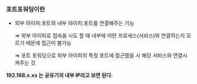 ### 포트포워딩이란

- 외부 아이피:포트와 내부 아이피:포트를 연결해주는 기능

  ⇒ 외부 아이피로 접속을 시도 할 때 내부에 어떤 프로세스(서비스)와 연결하는지 모르기 때문에 접근이 불가능

  ⇒ 포트 포워딩으로 외부 아이피의 특정 포트에 접근했을 시 해당 서비스와 연결시켜주는 것


**192.168.x.xx 는 공유기의 내부 IP라고 보면 된다.**